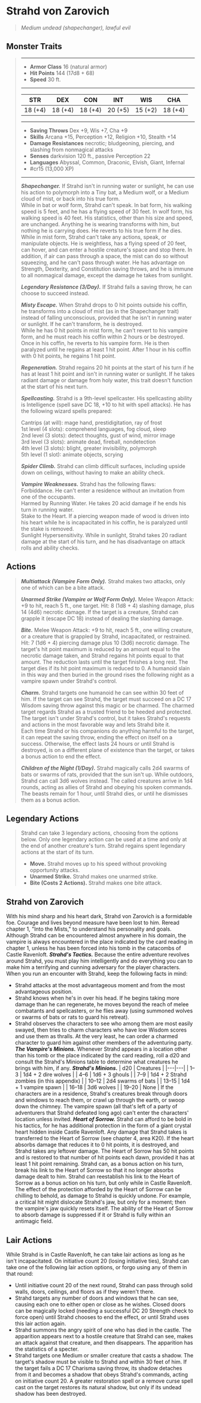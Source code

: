 # Strahd von Zarovich
>*Medium undead (shapechanger), lawful evil*
## Monster Traits
>___
>- **Armor Class** 16 (natural armor)
>- **Hit Points** 144 (17d8 + 68)
>- **Speed** 30 ft.
>___
>|STR|DEX|CON|INT|WIS|CHA|
>|:---:|:---:|:---:|:---:|:---:|:---:|
>|18 (+4)|18 (+4)|18 (+4)|20 (+5)|15 (+2)|18 (+4)|
>___
>- **Saving Throws** Dex +9, Wis +7, Cha +9
>- **Skills** Arcana +15, Perception +12, Religion +10, Stealth +14
>- **Damage Resistances** necrotic; bludgeoning, piercing, and slashing from nonmagical attacks
>- **Senses** darkvision 120 ft., passive Perception 22
>- **Languages** Abyssal, Common, Draconic, Elvish, Giant, Infernal
>- #cr15 (13,000 XP)
>___
>***Shapechanger.*** If Strahd isn't in running water or sunlight, he can use his action to polymorph into a Tiny bat, a Medium wolf, or a Medium cloud of mist, or back into his true form.  
>While in bat or wolf form, Strahd can't speak. In bat form, his walking speed is 5 feet, and he has a flying speed of 30 feet. In wolf form, his walking speed is 40 feet. His statistics, other than his size and speed, are unchanged. Anything he is wearing transforms with him, but nothing he is carrying does. He reverts to his true form if he dies.  
>While in mist form, Strahd can't take any actions, speak, or manipulate objects. He is weightless, has a flying speed of 20 feet, can hover, and can enter a hostile creature's space and stop there. In addition, if air can pass through a space, the mist can do so without squeezing, and he can't pass through water. He has advantage on Strength, Dexterity, and Constitution saving throws, and he is immune to all nonmagical damage, except the damage he takes from sunlight.  
>
>***Legendary Resistance (3/Day).*** If Strahd fails a saving throw, he can choose to succeed instead.  
>
>***Misty Escape.*** When Strahd drops to 0 hit points outside his coffin, he transforms into a cloud of mist (as in the Shapechanger trait) instead of falling unconscious, provided that he isn't in running water or sunlight. If he can't transform, he is destroyed.  
>While he has 0 hit points in mist form, he can't revert to his vampire form, and he must reach his coffin within 2 hours or be destroyed. Once in his coffin, he reverts to his vampire form. He is then paralyzed until he regains at least 1 hit point. After 1 hour in his coffin with 0 hit points, he regains 1 hit point.  
>
>***Regeneration.*** Strahd regains 20 hit points at the start of his turn if he has at least 1 hit point and isn't in running water or sunlight. If he takes radiant damage or damage from holy water, this trait doesn't function at the start of his next turn.  
>
>***Spellcasting.*** Strahd is a 9th-level spellcaster. His spellcasting ability is Intelligence (spell save DC 18, +10 to hit with spell attacks). He has the following wizard spells prepared:  
>
>Cantrips (at will): mage hand, prestidigitation, ray of frost  
>1st level (4 slots): comprehend languages, fog cloud, sleep  
>2nd level (3 slots): detect thoughts, gust of wind, mirror image  
>3rd level (3 slots): animate dead, fireball, nondetection  
>4th level (3 slots): blight, greater invisibility, polymorph  
>5th level (1 slot): animate objects, scrying  
>
>
>***Spider Climb.*** Strahd can climb difficult surfaces, including upside down on ceilings, without having to make an ability check.  
>
>***Vampire Weaknesses.*** Strahd has the following flaws:  
>Forbiddance. He can't enter a residence without an invitation from one of the occupants.  
>Harmed by Running Water. He takes 20 acid damage if he ends his turn in running water.  
>Stake to the Heart. If a piercing weapon made of wood is driven into his heart while he is incapacitated in his coffin, he is paralyzed until the stake is removed.  
>Sunlight Hypersensitivity. While in sunlight, Strahd takes 20 radiant damage at the start of his turn, and he has disadvantage on attack rolls and ability checks.  
>
## Actions
>***Multiattack (Vampire Form Only).*** Strahd makes two attacks, only one of which can be a bite attack.  
>
>***Unarmed Strike (Vampire or Wolf Form Only).*** Melee Weapon Attack: +9 to hit, reach 5 ft., one target. Hit: 8 (1d8 + 4) slashing damage, plus 14 (4d6) necrotic damage. If the target is a creature, Strahd can grapple it (escape DC 18) instead of dealing the slashing damage.  
>
>***Bite.*** Melee Weapon Attack: +9 to hit, reach 5 ft., one willing creature, or a creature that is grappled by Strahd, incapacitated, or restrained. Hit: 7 (1d6 + 4) piercing damage plus 10 (3d6) necrotic damage. The target's hit point maximum is reduced by an amount equal to the necrotic damage taken, and Strahd regains hit points equal to that amount. The reduction lasts until the target finishes a long rest. The target dies if its hit point maximum is reduced to 0. A humanoid slain in this way and then buried in the ground rises the following night as a vampire spawn under Strahd's control.  
>
>***Charm.*** Strahd targets one humanoid he can see within 30 feet of him. If the target can see Strahd, the target must succeed on a DC 17 Wisdom saving throw against this magic or be charmed. The charmed target regards Strahd as a trusted friend to be heeded and protected. The target isn't under Strahd's control, but it takes Strahd's requests and actions in the most favorable way and lets Strahd bite it.  
>Each time Strahd or his companions do anything harmful to the target, it can repeat the saving throw, ending the effect on itself on a success. Otherwise, the effect lasts 24 hours or until Strahd is destroyed, is on a different plane of existence than the target, or takes a bonus action to end the effect.  
>
>***Children of the Night (1/Day).*** Strahd magically calls 2d4 swarms of bats or swarms of rats, provided that the sun isn't up. While outdoors, Strahd can call 3d6 wolves instead. The called creatures arrive in 1d4 rounds, acting as allies of Strahd and obeying his spoken commands. The beasts remain for 1 hour, until Strahd dies, or until he dismisses them as a bonus action.  
>
## Legendary Actions
>Strahd can take 3 legendary actions, choosing from the options below. Only one legendary action can be used at a time and only at the end of another creature's turn. Strahd regains spent legendary actions at the start of its turn.
>
>- **Move.** Strahd moves up to his speed without provoking opportunity attacks.
>- **Unarmed Strike.** Strahd makes one unarmed strike.
>- **Bite (Costs 2 Actions).** Strahd makes one bite attack.
## Strahd von Zarovich
With his mind sharp and his heart dark, Strahd von Zarovich is a formidable foe. Courage and lives beyond measure have been lost to him. Reread chapter 1, "Into the Mists," to understand his personality and goals.
Although Strahd can be encountered almost anywhere in his domain, the vampire is always encountered in the place indicated by the card reading in chapter 1, unless he has been forced into his tomb in the catacombs of Castle Ravenloft.
***Strahd's Tactics.*** Because the entire adventure revolves around Strahd, you must play him intelligently and do everything you can to make him a terrifying and cunning adversary for the player characters.
When you run an encounter with Strahd, keep the following facts in mind:
- Strahd attacks at the most advantageous moment and from the most advantageous position.
- Strahd knows when he's in over his head. If he begins taking more damage than he can regenerate, he moves beyond the reach of melee combatants and spellcasters, or he flies away (using summoned wolves or swarms of bats or rats to guard his retreat).
- Strahd observes the characters to see who among them are most easily swayed, then tries to charm characters who have low Wisdom scores and use them as thralls. At the very least, he can order a charmed character to guard him against other members of the adventuring party.
***The Vampire's Minions.*** Whenever Strahd appears in a location other than his tomb or the place indicated by the card reading, roll a d20 and consult the Strahd's Minions table to determine what creatures he brings with him, if any.
***Strahd's Minions.*** 
| d20 | Creatures |
|---|---|
| 1–3 | 1d4 + 2 dire wolves |
| 4–6 | 1d6 + 3 ghouls |
| 7–9 | 1d4 + 2 Strahd zombies (in this appendix) |
| 10–12 | 2d4 swarms of bats |
| 13–15 | 1d4 + 1 vampire spawn |
| 16–18 | 3d6 wolves |
| 19–20 | None |
If the characters are in a residence, Strahd's creatures break through doors and windows to reach them, or crawl up through the earth, or swoop down the chimney. The vampire spawn (all that's left of a party of adventurers that Strahd defeated long ago) can't enter the characters' location unless invited.
***Heart of Sorrow.*** Strahd can afford to be bold in his tactics, for he has additional protection in the form of a giant crystal heart hidden inside Castle Ravenloft.
Any damage that Strahd takes is transferred to the Heart of Sorrow (see chapter 4, area K20). If the heart absorbs damage that reduces it to 0 hit points, it is destroyed, and Strahd takes any leftover damage. The Heart of Sorrow has 50 hit points and is restored to that number of hit points each dawn, provided it has at least 1 hit point remaining. Strahd can, as a bonus action on his turn, break his link to the Heart of Sorrow so that it no longer absorbs damage dealt to him. Strahd can reestablish his link to the Heart of Sorrow as a bonus action on his turn, but only while in Castle Ravenloft.
The effect of the protection afforded by the Heart of Sorrow can be chilling to behold, as damage to Strahd is quickly undone. For example, a critical hit might dislocate Strahd's jaw, but only for a moment; then the vampire's jaw quickly resets itself.
The ability of the Heart of Sorrow to absorb damage is suppressed if it or Strahd is fully within an antimagic field.
## Lair Actions
While Strahd is in Castle Ravenloft, he can take lair actions as long as he isn't incapacitated. 
On initiative count 20 (losing initiative ties), Strahd can take one of the following lair action options, or forgo using any of them in that round:
- Until initiative count 20 of the next round, Strahd can pass through solid walls, doors, ceilings, and floors as if they weren't there.
- Strahd targets any number of doors and windows that he can see, causing each one to either open or close as he wishes. Closed doors can be magically locked (needing a successful DC 20 Strength check to force open) until Strahd chooses to end the effect, or until Strahd uses this lair action again.
- Strahd summons the angry spirit of one who has died in the castle. The apparition appears next to a hostile creature that Strahd can see, makes an attack against that creature, and then disappears. The apparition has the statistics of a specter.
- Strahd targets one Medium or smaller creature that casts a shadow. The target's shadow must be visible to Strahd and within 30 feet of him. If the target fails a DC 17 Charisma saving throw, its shadow detaches from it and becomes a shadow that obeys Strahd's commands, acting on initiative count 20. A greater restoration spell or a remove curse spell cast on the target restores its natural shadow, but only if its undead shadow has been destroyed.